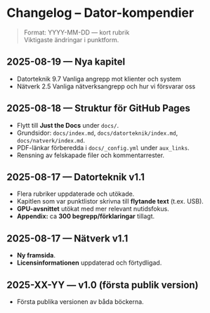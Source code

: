 # Changelog – Dator-kompendier

> Format: YYYY-MM-DD — kort rubrik  
> Viktigaste ändringar i punktform.

## 2025-08-19 — Nya kapitel

- Datorteknik 9.7 Vanliga angrepp mot klienter och system
- Nätverk 2.5 Vanliga nätverksangrepp och hur vi försvarar oss

## 2025-08-18 — Struktur för GitHub Pages
- Flytt till **Just the Docs** under `docs/`.
- Grundsidor: `docs/index.md`, `docs/datorteknik/index.md`, `docs/natverk/index.md`.
- PDF-länkar förberedda i `docs/_config.yml` under `aux_links`.
- Rensning av felskapade filer och kommentarrester.

## 2025-08-17 — Datorteknik v1.1
- Flera rubriker uppdaterade och utökade.
- Kapitlen som var punktlistor skrivna till **flytande text** (t.ex. USB).
- **GPU-avsnittet** utökat med mer relevant nutidsfokus.
- **Appendix:** ca **300 begrepp/förklaringar** tillagt.

## 2025-08-17 — Nätverk v1.1
- **Ny framsida**.
- **Licensinformationen** uppdaterad och förtydligad.

## 2025-XX-YY — v1.0 (första publik version)
- Första publika versionen av båda böckerna.
